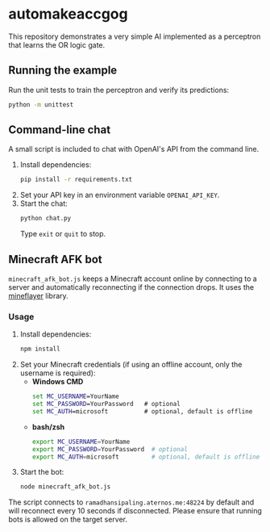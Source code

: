# automakeaccgog

This repository demonstrates a very simple AI implemented as a perceptron
that learns the OR logic gate.

## Running the example

Run the unit tests to train the perceptron and verify its predictions:

```bash
python -m unittest
```

## Command-line chat

A small script is included to chat with OpenAI's API from the command line.

1. Install dependencies:
   ```bash
   pip install -r requirements.txt
   ```
2. Set your API key in an environment variable `OPENAI_API_KEY`.
3. Start the chat:
   ```bash
   python chat.py
   ```
   Type `exit` or `quit` to stop.

## Minecraft AFK bot

`minecraft_afk_bot.js` keeps a Minecraft account online by connecting to a
server and automatically reconnecting if the connection drops. It uses the
[mineflayer](https://github.com/PrismarineJS/mineflayer) library.

### Usage

1. Install dependencies:
   ```bash
   npm install
   ```
2. Set your Minecraft credentials (if using an offline account, only the
   username is required):
   - **Windows CMD**
     ```cmd
     set MC_USERNAME=YourName
     set MC_PASSWORD=YourPassword   # optional
     set MC_AUTH=microsoft          # optional, default is offline
     ```
   - **bash/zsh**
     ```bash
     export MC_USERNAME=YourName
     export MC_PASSWORD=YourPassword  # optional
     export MC_AUTH=microsoft         # optional, default is offline
     ```
3. Start the bot:
   ```bash
   node minecraft_afk_bot.js
   ```

The script connects to `ramadhansipaling.aternos.me:48224` by default and will
reconnect every 10 seconds if disconnected. Please ensure that running bots is
allowed on the target server.
